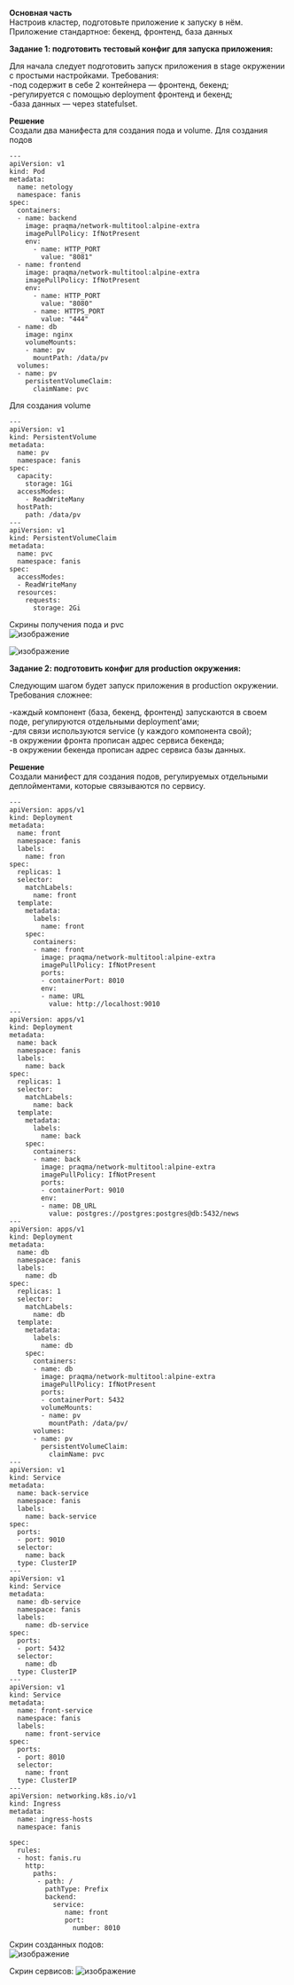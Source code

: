 **Основная часть**     
Настроив кластер, подготовьте приложение к запуску в нём. Приложение стандартное: бекенд, фронтенд, база данных      
    
**Задание 1: подготовить тестовый конфиг для запуска приложения:**   
    
Для начала следует подготовить запуск приложения в stage окружении с простыми настройками. Требования:    
-под содержит в себе 2 контейнера — фронтенд, бекенд;    
-регулируется с помощью deployment фронтенд и бекенд;    
-база данных — через statefulset.        
 
    
**Решение**   
Создали два манифеста для создания пода и volume.
Для создания подов    
```
---
apiVersion: v1
kind: Pod
metadata: 
  name: netology
  namespace: fanis
spec:
  containers:
  - name: backend
    image: praqma/network-multitool:alpine-extra
    imagePullPolicy: IfNotPresent
    env:
      - name: HTTP_PORT
        value: "8081"
  - name: frontend
    image: praqma/network-multitool:alpine-extra
    imagePullPolicy: IfNotPresent
    env:
      - name: HTTP_PORT
        value: "8080"
      - name: HTTPS_PORT
        value: "444"
  - name: db
    image: nginx
    volumeMounts:
    - name: pv
      mountPath: /data/pv
  volumes:
  - name: pv
    persistentVolumeClaim:
      claimName: pvc
```
    
Для создания volume    
```
---
apiVersion: v1
kind: PersistentVolume
metadata:
  name: pv
  namespace: fanis
spec:
  capacity:
    storage: 1Gi
  accessModes:
    - ReadWriteMany
  hostPath:
    path: /data/pv
---
apiVersion: v1
kind: PersistentVolumeClaim
metadata:
  name: pvc
  namespace: fanis
spec:
  accessModes:
  - ReadWriteMany
  resources:
    requests:
      storage: 2Gi
```
Скрины получения пода и pvc   
![изображение](https://user-images.githubusercontent.com/87299405/177209564-bb5b0dff-4514-44e7-b584-49933ef45e07.png)    
     
![изображение](https://user-images.githubusercontent.com/87299405/177209617-8866998d-aac5-4d70-82df-ce2de11501c7.png)
    
    
**Задание 2: подготовить конфиг для production окружения:**   
    
Следующим шагом будет запуск приложения в production окружении. Требования сложнее:    
   
-каждый компонент (база, бекенд, фронтенд) запускаются в своем поде, регулируются отдельными deployment’ами;    
-для связи используются service (у каждого компонента свой);    
-в окружении фронта прописан адрес сервиса бекенда;   
-в окружении бекенда прописан адрес сервиса базы данных.    
         
**Решение**   
Создали манифест для создания подов, регулируемых отдельными деплойментами, которые связываются по сервису.    
       
```
---
apiVersion: apps/v1
kind: Deployment
metadata:
  name: front
  namespace: fanis
  labels:
    name: fron
spec:
  replicas: 1
  selector:
    matchLabels:
      name: front
  template:
    metadata:
      labels:
        name: front
    spec:
      containers:
      - name: front
        image: praqma/network-multitool:alpine-extra
        imagePullPolicy: IfNotPresent
        ports:
        - containerPort: 8010
        env:
        - name: URL
          value: http://localhost:9010
---
apiVersion: apps/v1
kind: Deployment
metadata:
  name: back
  namespace: fanis
  labels:
    name: back
spec:
  replicas: 1
  selector:
    matchLabels:
      name: back
  template:
    metadata:
      labels:
        name: back
    spec:
      containers:
      - name: back
        image: praqma/network-multitool:alpine-extra
        imagePullPolicy: IfNotPresent
        ports:
        - containerPort: 9010
        env:
        - name: DB_URL
          value: postgres://postgres:postgres@db:5432/news
---
apiVersion: apps/v1
kind: Deployment
metadata:
  name: db
  namespace: fanis
  labels:
    name: db
spec:
  replicas: 1
  selector:
    matchLabels:
      name: db
  template:
    metadata:
      labels:
        name: db
    spec:
      containers:
      - name: db
        image: praqma/network-multitool:alpine-extra
        imagePullPolicy: IfNotPresent
        ports:
        - containerPort: 5432
        volumeMounts:
        - name: pv
          mountPath: /data/pv/
      volumes:
      - name: pv
        persistentVolumeClaim:
          claimName: pvc
---
apiVersion: v1
kind: Service
metadata:
  name: back-service
  namespace: fanis
  labels:
    name: back-service
spec:
  ports:
  - port: 9010
  selector:
    name: back
  type: ClusterIP
---
apiVersion: v1
kind: Service
metadata:
  name: db-service
  namespace: fanis
  labels:
    name: db-service
spec:
  ports:
  - port: 5432
  selector:
    name: db
  type: ClusterIP
---
apiVersion: v1
kind: Service
metadata:
  name: front-service
  namespace: fanis
  labels:
    name: front-service
spec:
  ports:
  - port: 8010
  selector:
    name: front
  type: ClusterIP
---
apiVersion: networking.k8s.io/v1
kind: Ingress
metadata:
  name: ingress-hosts
  namespace: fanis

spec:
  rules:
  - host: fanis.ru
    http:
      paths:
       - path: /
         pathType: Prefix
         backend:
           service: 
              name: front
              port:
                number: 8010

```    
    
Скрин созданных подов:    
![изображение](https://user-images.githubusercontent.com/87299405/177523395-47099f32-1680-485e-98d6-f7efd0e8b911.png)    
     
Скрин сервисов:
![изображение](https://user-images.githubusercontent.com/87299405/177527550-8c18c68e-3ee2-4f6c-bdb4-f335ff052750.png)

